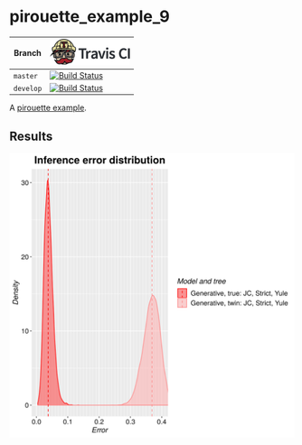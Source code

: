 # pirouette_example_9

Branch   |[![Travis CI logo](pics/TravisCI.png)](https://travis-ci.org)
---------|---------------------------------------
`master` |[![Build Status](https://travis-ci.org/richelbilderbeek/pirouette_example_9.svg?branch=master)](https://travis-ci.org/richelbilderbeek/pirouette_example_9)
`develop`|[![Build Status](https://travis-ci.org/richelbilderbeek/pirouette_example_9.svg?branch=develop)](https://travis-ci.org/richelbilderbeek/pirouette_example_9)

A [pirouette example](https://github.com/richelbilderbeek/pirouette_examples).

## Results

![](example_9_314/errors.png)